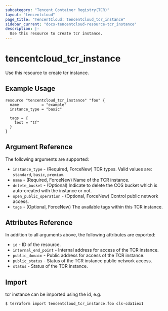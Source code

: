 ```yaml
---
subcategory: "Tencent Container Registry(TCR)"
layout: "tencentcloud"
page_title: "TencentCloud: tencentcloud_tcr_instance"
sidebar_current: "docs-tencentcloud-resource-tcr_instance"
description: |-
  Use this resource to create tcr instance.
---
```


# tencentcloud_tcr_instance

Use this resource to create tcr instance.

## Example Usage

```hcl
resource "tencentcloud_tcr_instance" "foo" {
  name          = "example"
  instance_type = "basic"

  tags = {
    test = "tf"
  }
}
```

## Argument Reference

The following arguments are supported:

* `instance_type` - (Required, ForceNew) TCR types. Valid values are: `standard`, `basic`, `premium`.
* `name` - (Required, ForceNew) Name of the TCR instance.
* `delete_bucket` - (Optional) Indicate to delete the COS bucket which is auto-created with the instance or not.
* `open_public_operation` - (Optional, ForceNew) Control public network access.
* `tags` - (Optional, ForceNew) The available tags within this TCR instance.

## Attributes Reference

In addition to all arguments above, the following attributes are exported:

* `id` - ID of the resource.
* `internal_end_point` - Internal address for access of the TCR instance.
* `public_domain` - Public address for access of the TCR instance.
* `public_status` - Status of the TCR instance public network access.
* `status` - Status of the TCR instance.


## Import

tcr instance can be imported using the id, e.g.

```
$ terraform import tencentcloud_tcr_instance.foo cls-cda1iex1
```

